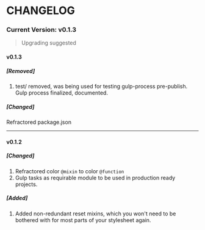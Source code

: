 # CHANGELOG

### Current Version: v0.1.3
> Upgrading suggested

#### v0.1.3
##### [Removed]
1. test/ removed, was being used for testing gulp-process pre-publish. Gulp process finalized, documented.

##### [Changed]
Refractored package.json

___

#### v0.1.2
##### [Changed]
1. Refractored color `@mixin` to color `@function`
2. Gulp tasks as requirable module to be used in production ready projects.

##### [Added]
1. Added non-redundant reset mixins, which you won't need to be bothered with for most parts of your stylesheet again.
